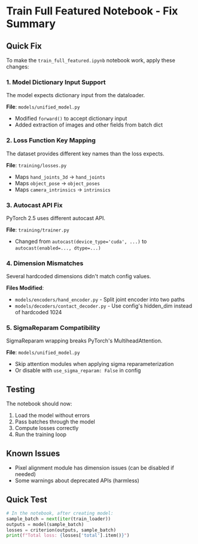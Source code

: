# Train Full Featured Notebook - Fix Summary

## Quick Fix
To make the `train_full_featured.ipynb` notebook work, apply these changes:

### 1. Model Dictionary Input Support
The model expects dictionary input from the dataloader.

**File**: `models/unified_model.py`
- Modified `forward()` to accept dictionary input
- Added extraction of images and other fields from batch dict

### 2. Loss Function Key Mapping  
The dataset provides different key names than the loss expects.

**File**: `training/losses.py`
- Maps `hand_joints_3d` → `hand_joints`
- Maps `object_pose` → `object_poses`
- Maps `camera_intrinsics` → `intrinsics`

### 3. Autocast API Fix
PyTorch 2.5 uses different autocast API.

**File**: `training/trainer.py`
- Changed from `autocast(device_type='cuda', ...)` to `autocast(enabled=..., dtype=...)`

### 4. Dimension Mismatches
Several hardcoded dimensions didn't match config values.

**Files Modified**:
- `models/encoders/hand_encoder.py` - Split joint encoder into two paths
- `models/decoders/contact_decoder.py` - Use config's hidden_dim instead of hardcoded 1024

### 5. SigmaReparam Compatibility
SigmaReparam wrapping breaks PyTorch's MultiheadAttention.

**File**: `models/unified_model.py`
- Skip attention modules when applying sigma reparameterization
- Or disable with `use_sigma_reparam: False` in config

## Testing
The notebook should now:
1. Load the model without errors
2. Pass batches through the model
3. Compute losses correctly
4. Run the training loop

## Known Issues
- Pixel alignment module has dimension issues (can be disabled if needed)
- Some warnings about deprecated APIs (harmless)

## Quick Test
```python
# In the notebook, after creating model:
sample_batch = next(iter(train_loader))
outputs = model(sample_batch)
losses = criterion(outputs, sample_batch)
print(f"Total loss: {losses['total'].item()}")
```
